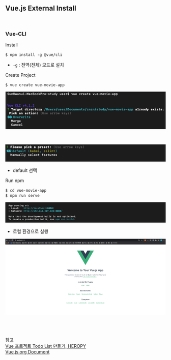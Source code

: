## Vue.js External Install

<br>


### Vue-CLI

Install
```
$ npm install -g @vue/cli
```
* `-g` : 전역(전체) 모드로 설치

Create Project
```
$ vue create vue-movie-app
```
![](img/2021-05-20_Vue01.png)

<br>

![](img/2021-05-20_Vue02.png)
* default 선택

Run npm
```
$ cd vue-movie-app
$ npm run serve
```
![](img/2021-05-20_Vue03.png)
* 로컬 환경으로 실행

![](img/2021-05-20_Vue04.png)







<br><br><br>참고<br>
[Vue 프로젝트 Todo List 만들기, HEROPY](https://github.com/HeropCode/Vue-Todo-app) <br>
[Vue.js org Document](https://router.vuejs.org/kr/guide/essentials/history-mode.html)

